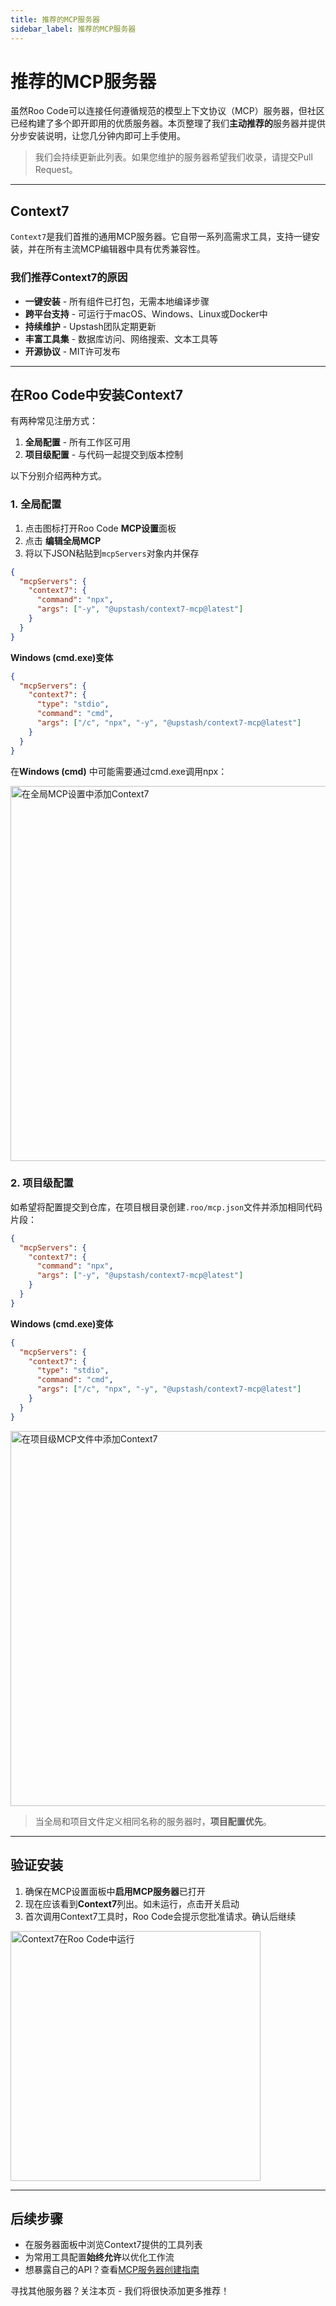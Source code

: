 ```yaml
---
title: 推荐的MCP服务器
sidebar_label: 推荐的MCP服务器
---
```


# 推荐的MCP服务器

虽然Roo Code可以连接任何遵循规范的模型上下文协议（MCP）服务器，但社区已经构建了多个即开即用的优质服务器。本页整理了我们**主动推荐的**服务器并提供分步安装说明，让您几分钟内即可上手使用。

> 我们会持续更新此列表。如果您维护的服务器希望我们收录，请提交Pull Request。

---

## Context7

`Context7`是我们首推的通用MCP服务器。它自带一系列高需求工具，支持一键安装，并在所有主流MCP编辑器中具有优秀兼容性。

### 我们推荐Context7的原因

* **一键安装** - 所有组件已打包，无需本地编译步骤
* **跨平台支持** - 可运行于macOS、Windows、Linux或Docker中
* **持续维护** - Upstash团队定期更新
* **丰富工具集** - 数据库访问、网络搜索、文本工具等
* **开源协议** - MIT许可发布

---

## 在Roo Code中安装Context7

有两种常见注册方式：

1. **全局配置** - 所有工作区可用
2. **项目级配置** - 与代码一起提交到版本控制

以下分别介绍两种方式。

### 1. 全局配置

1. 点击<Codicon name="server" />图标打开Roo Code **MCP设置**面板
2. 点击 **编辑全局MCP**
3. 将以下JSON粘贴到`mcpServers`对象内并保存

```json
{
  "mcpServers": {
    "context7": {
      "command": "npx",
      "args": ["-y", "@upstash/context7-mcp@latest"]
    }
  }
}
```

**Windows (cmd.exe)变体**

```json
{
  "mcpServers": {
    "context7": {
      "type": "stdio",
      "command": "cmd",
      "args": ["/c", "npx", "-y", "@upstash/context7-mcp@latest"]
    }
  }
}
```

在**Windows (cmd)** 中可能需要通过cmd.exe调用npx：

<img src="/img/recommended-mcp-servers/context7-global-setup-fixed.png" alt="在全局MCP设置中添加Context7" width="600" />

### 2. 项目级配置

如希望将配置提交到仓库，在项目根目录创建`.roo/mcp.json`文件并添加相同代码片段：

```json
{
  "mcpServers": {
    "context7": {
      "command": "npx",
      "args": ["-y", "@upstash/context7-mcp@latest"]
    }
  }
}
```

**Windows (cmd.exe)变体**

```json
{
  "mcpServers": {
    "context7": {
      "type": "stdio",
      "command": "cmd",
      "args": ["/c", "npx", "-y", "@upstash/context7-mcp@latest"]
    }
  }
}
```

<img src="/img/recommended-mcp-servers/context7-project-setup-fixed.png" alt="在项目级MCP文件中添加Context7" width="600" />

> 当全局和项目文件定义相同名称的服务器时，**项目配置优先**。

---

## 验证安装

1. 确保在MCP设置面板中**启用MCP服务器**已打开
2. 现在应该看到**Context7**列出。如未运行，点击<Codicon name="activate" />开关启动
3. 首次调用Context7工具时，Roo Code会提示您批准请求。确认后继续

<img src="/img/recommended-mcp-servers/context7-running-fixed.png" alt="Context7在Roo Code中运行" width="400" />

---

## 后续步骤

* 在服务器面板中浏览Context7提供的工具列表
* 为常用工具配置**始终允许**以优化工作流
* 想暴露自己的API？查看[MCP服务器创建指南](/features/mcp/using-mcp-in-roo#enabling-or-disabling-mcp-server-creation)

寻找其他服务器？关注本页 - 我们将很快添加更多推荐！